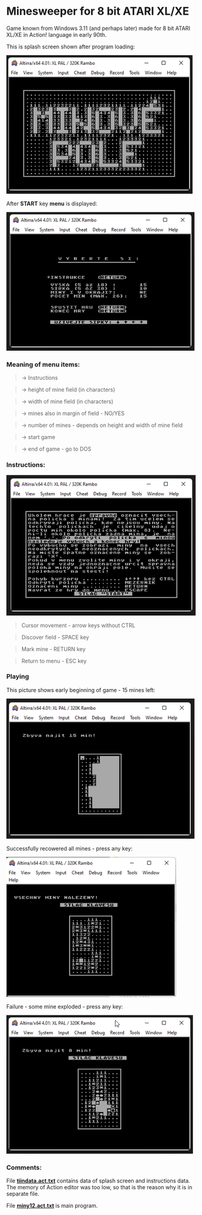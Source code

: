 # Minesweeper for 8 bit ATARI XL/XE
 
Game known from Windows 3.11 (and perhaps later) made for 8 bit ATARI XL/XE in Action! language in early 90th.

This is splash screen shown after program loading:

![Splash screen](splash.png)

After **START** key **menu** is displayed:

![Menu](menu.png)

### Meaning of menu items:

> -> Instructions

> -> height of mine field (in characters)

> -> width of mine field (in characters)

> -> mines also in margin of field - NO/YES

> -> number of mines - depends on height and width of mine field

> -> start game

> -> end of game - go to DOS


### Instructions:

![Instructions](instructions.png)

> Cursor movement - arrow keys without CTRL

> Discover field - SPACE key

> Mark mine - RETURN key

> Return to menu - ESC key


### Playing

This picture shows early beginning of game - 15 mines left:

![Playing](play.png)

Successfully recowered all mines - press any key:

![Success](success.png)

Failure - some mine exploded - press any key:

![Explosion](explosion.png)

### Comments:

File **[tiindata.act.txt](tiindata.act.txt)** contains data of splash screen and instructions data. The memory of Action editor was too low, so that is the reason why it is in separate file.

File **[miny12.act.txt](miny12.act.txt)** is main program.









